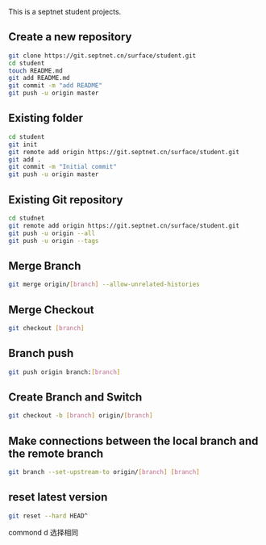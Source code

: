 This is a septnet student projects.


## Create a new repository
```bash
git clone https://git.septnet.cn/surface/student.git
cd student
touch README.md
git add README.md
git commit -m "add README"
git push -u origin master
```

## Existing folder
```bash
cd student
git init
git remote add origin https://git.septnet.cn/surface/student.git
git add .
git commit -m "Initial commit"
git push -u origin master
```

## Existing Git repository
```bash
cd studnet
git remote add origin https://git.septnet.cn/surface/student.git
git push -u origin --all
git push -u origin --tags
```
## Merge Branch
```bash
git merge origin/[branch] --allow-unrelated-histories
```

## Merge Checkout
```bash
git checkout [branch]
```

## Branch push
```bash
git push origin branch:[branch]
```

## Create Branch and Switch 
```bash
git checkout -b [branch] origin/[branch]
```

## Make connections between the local branch and the remote branch 
```bash
git branch --set-upstream-to origin/[branch] [branch]
```

## reset latest version
```bash
git reset --hard HEAD^
```

<!-- 
## How to use this template

*This template does not work on its own*. The shared files for each starter are found in the [ionic2-app-base repo](https://github.com/ionic-team/ionic2-app-base).

To use this template, either create a new ionic project using the ionic node.js utility, or copy the files from this repository into the [Starter App Base](https://github.com/ionic-team/ionic2-app-base).

### With the Ionic CLI:

Take the name after `ionic2-starter-`, and that is the name of the template to be used when using the `ionic start` command below:

```bash
$ sudo npm install -g ionic cordova
$ ionic start myTabs tabs
```

Then, to run it, cd into `myTabs` and run:

```bash
$ ionic cordova platform add ios
$ ionic cordova run ios
```

Substitute ios for android if not on a Mac.
 -->

commond d 选择相同